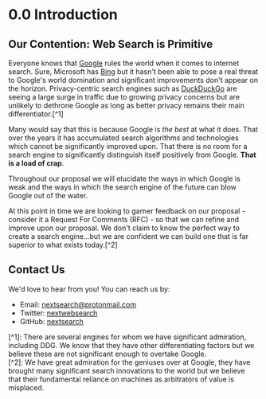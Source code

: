 # 0.0 Introduction

## Our Contention: Web Search is Primitive

Everyone knows that [Google](https://google.com/) rules the world when it comes to internet search. Sure, Microsoft has [Bing](https://bing.com/) but it hasn't been able to pose a real threat to Google's world domination and significant improvements don't appear on the horizon. Privacy-centric search engines such as [DuckDuckGo](https://duckduckgo.com/) are seeing a large surge in traffic due to growing privacy concerns but are unlikely to dethrone Google as long as better privacy remains their main differentiator.\[^1\]

Many would say that this is because Google is _the best_ at what it does. That over the years it has accumulated search algorithms and technologies which cannot be significantly improved upon. That there is no room for a search engine to significantly distinguish itself positively from Google. **That is a load of crap**.

Throughout our proposal we will elucidate the ways in which Google is weak and the ways in which the search engine of the future can blow Google out of the water.

At this point in time we are looking to garner feedback on our proposal - consider it a Request For Comments \(RFC\) - so that we can refine and improve upon our proposal. We don't claim to know the perfect way to create a search engine...but we are confident we can build one that is far superior to what exists today.\[^2\]

## Contact Us

We'd love to hear from you! You can reach us by:

* Email: nextsearch@protonmail.com
* Twitter: [nextwebsearch](https://twitter.com/nextwebsearch)
* GitHub: [nextsearch](https://github.com/nextsearch/)

\[^1\]: There are several engines for whom we have significant admiration, including DDG. We know that they have other differentiating factors but we believe these are not significant enough to overtake Google.  
\[^2\]: We have great admiration for the geniuses over at Google, they have brought many significant search innovations to the world but we believe that their fundamental reliance on machines as arbitrators of value is misplaced.


